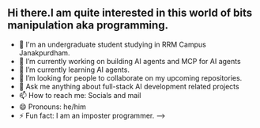 ## Hi there.I am quite interested in this world of bits manipulation aka programming.
- 🏫  I'm an undergraduate student studying in RRM Campus Janakpurdham.
- 🔭 I’m currently working on building AI agents and MCP for AI agents
- 🌱 I’m currently learning AI agents.
- 👯 I’m looking for people to collaborate on my upcoming repositories.
- 💬 Ask me anything about full-stack AI development related projects
- 📫 How to reach me: Socials and mail
- 😄 Pronouns: he/him
- ⚡ Fun fact: I am an imposter programmer.
-->
